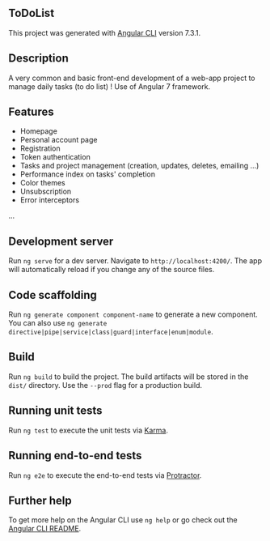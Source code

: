## ToDoList

This project was generated with [Angular CLI](https://github.com/angular/angular-cli) version 7.3.1.

## Description

A very common and basic front-end development of a web-app project to manage daily tasks (to do list) ! Use of Angular 7 framework.

## Features

- Homepage
- Personal account page
- Registration
- Token authentication
- Tasks and project management (creation, updates, deletes, emailing ...)
- Performance index on tasks' completion
- Color themes
- Unsubscription
- Error interceptors

...

## Development server

Run `ng serve` for a dev server. Navigate to `http://localhost:4200/`. The app will automatically reload if you change any of the source files.

## Code scaffolding

Run `ng generate component component-name` to generate a new component. You can also use `ng generate directive|pipe|service|class|guard|interface|enum|module`.

## Build

Run `ng build` to build the project. The build artifacts will be stored in the `dist/` directory. Use the `--prod` flag for a production build.

## Running unit tests

Run `ng test` to execute the unit tests via [Karma](https://karma-runner.github.io).

## Running end-to-end tests

Run `ng e2e` to execute the end-to-end tests via [Protractor](http://www.protractortest.org/).

## Further help

To get more help on the Angular CLI use `ng help` or go check out the [Angular CLI README](https://github.com/angular/angular-cli/blob/master/README.md).




